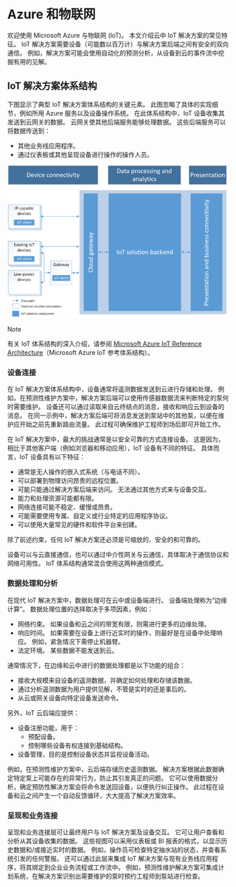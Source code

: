 
# <a name="azure-and-the-internet-of-things"></a>Azure 和物联网

欢迎使用 Microsoft Azure 与物联网 (IoT)。 本文介绍云中 IoT 解决方案的常见特征。 IoT 解决方案需要设备（可能数以百万计）与解决方案后端之间有安全的双向通信。 例如，解决方案可能会使用自动化的预测分析，从设备到云的事件流中挖掘有用的见解。

## <a name="iot-solution-architecture"></a>IoT 解决方案体系结构

下图显示了典型 IoT 解决方案体系结构的关键元素。 此图忽略了具体的实现细节，例如所用 Azure 服务以及设备操作系统。 在此体系结构中，IoT 设备收集其发送到云网关的数据。 云网关使其他后端服务能够处理数据。 这些后端服务可以将数据传送到：

* 其他业务线应用程序。
* 通过仪表板或其他呈现设备进行操作的操作人员。

![IoT 解决方案体系结构][img-solution-architecture]

> [!NOTE]
> 有关 IoT 体系结构的深入介绍，请参阅 [Microsoft Azure IoT Reference Architecture][lnk-refarch]（Microsoft Azure IoT 参考体系结构）。

### <a name="device-connectivity"></a>设备连接

在 IoT 解决方案体系结构中，设备通常将遥测数据发送到云进行存储和处理。 例如，在预测性维护方案中，解决方案后端可以使用传感器数据流来判断特定的泵何时需要维护。 设备还可以通过读取来自云终结点的消息，接收和响应云到设备的消息。 在同一示例中，解决方案后端可将消息发送到泵站中的其他泵，以便在维护应开始之前先重新路由流量。 此过程可确保维护工程师到场后即可开始工作。

在 IoT 解决方案中，最大的挑战通常是以安全可靠的方式连接设备。 这是因为，相比于其他客户端（例如浏览器和移动应用），IoT 设备有不同的特征。 具体而言，IoT 设备具有以下特征：

* 通常是无人操作的嵌入式系统（与电话不同）。
* 可以部署到物理访问昂贵的远程位置。
* 可能只能通过解决方案后端来访问。 无法通过其他方式来与设备交互。
* 能力和处理资源可能都有限。
* 网络连接可能不稳定、缓慢或昂贵。
* 可能需要使用专属、自定义或行业特定的应用程序协议。
* 可以使用大量常见的硬件和软件平台来创建。

除了前述约束，任何 IoT 解决方案还必须是可缩放的、安全的和可靠的。

设备可以与云直接通信，也可以通过中介性网关与云通信，具体取决于通信协议和网络可用性。 IoT 体系结构通常混合使用这两种通信模式。

### <a name="data-processing-and-analytics"></a>数据处理和分析

在现代 IoT 解决方案中，数据处理可在云中或设备端进行。 设备端处理称为“边缘计算”。 数据处理位置的选择取决于多项因素，例如：

* 网络约束。 如果设备和云之间的带宽有限，则需进行更多的边缘处理。
* 响应时间。 如果需要在设备上进行近实时的操作，则最好是在设备中处理响应。 例如，紧急情况下需停止机器臂。
* 法定环境。 某些数据不能发送到云。

通常情况下，在边缘和云中进行的数据处理都是以下功能的组合：

* 接收大规模来自设备的遥测数据，并确定如何处理和存储该数据。
* 通过分析遥测数据为用户提供见解，不管是实时的还是事后的。
* 从云或网关设备向特定设备发送命令。

另外，IoT 云后端应提供：

* 设备注册功能，用于：
    * 预配设备。
    * 控制哪些设备有权连接到基础结构。
* 设备管理，目的是控制设备状态并监视设备活动。

例如，在预测性维护方案中，云后端存储历史遥测数据。 解决方案根据此数据确定特定泵上可能存在的异常行为，防止其引发真正的问题。 它可以使用数据分析，确定预防性解决方案会将命令发送回设备，以便执行纠正操作。 此过程在设备和云之间产生一个自动反馈循环，大大提高了解决方案效率。

### <a name="presentation-and-business-connectivity"></a>呈现和业务连接

呈现和业务连接层可让最终用户与 IoT 解决方案及设备交互。 它可让用户查看和分析从其设备收集的数据。 这些视图可以采用仪表板或 BI 报表的格式，以显示历史数据和/或接近实时的数据。 例如，操作员可检查特定抽水站的状态，并查看系统引发的任何警报。 还可以通过此层来集成 IoT 解决方案与现有业务线应用程序，将其绑定到企业业务流程或工作流中。 例如，预测性维护解决方案可集成计划系统，在解决方案识别出需要维护的泵时预约工程师到泵站进行检查。

[img-solution-architecture]: ./media/iot-azure-and-iot/iot-reference-architecture.png
[img-dashboard]: ./media/iot-azure-and-iot/iot-suite.png

[lnk-iot-hub]: ../articles/iot-hub/iot-hub-what-is-iot-hub.md
[lnk-iot-suite]: ../articles/iot-suite/iot-suite-overview.md
[Azure IoT Suite]: http://azure.microsoft.com/solutions/iot
[lnk-protocol-gateway]:  ../articles/iot-hub/iot-hub-protocol-gateway.md
[lnk-refarch]: http://download.microsoft.com/download/A/4/D/A4DAD253-BC21-41D3-B9D9-87D2AE6F0719/Microsoft_Azure_IoT_Reference_Architecture.pdf